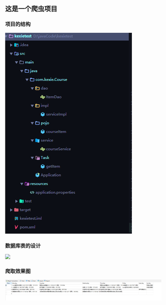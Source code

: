 ## 这是一个爬虫项目

### 项目的结构

![](https://github.com/1291945816/HolidayAssessment/blob/master/image/Snipaste_2019-08-06_18-10-54.png)

### 数据库表的设计

![](https://github.com/1291945816/HolidayAssessment/blob/master/image/Snipaste_2019-08-06_18-10-29.pngg)

### 爬取效果图

![](https://github.com/1291945816/HolidayAssessment/blob/master/image/效果.png)



